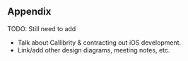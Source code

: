 ## Appendix

TODO: Still need to add

* Talk about Callibrity & contracting out iOS development.
* Link/add other design diagrams, meeting notes, etc.